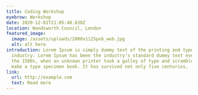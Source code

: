 ```yaml
---
title: Coding Workshop
eyebrow: Workshop
date: 2020-12-01T21:05:40.630Z
location: Wandsworth Council, London
featured_image:
  image: /assets/uploads/2000x1125px6_web.jpg
  alt: alt here
introduction: Lorem Ipsum is simply dummy text of the printing and typesetting
  industry. Lorem Ipsum has been the industry’s standard dummy text ever since
  the 1500s, when an unknown printer took a galley of type and scrambled it to
  make a type specimen book. It has survived not only five centuries,
link:
  url: http://example.com
  text: Read more
---
```

